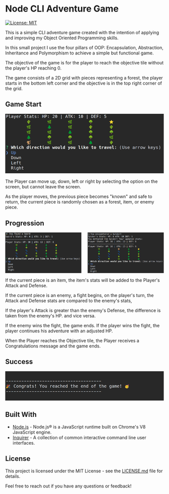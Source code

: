# Node CLI Adventure Game

[![License: MIT](https://img.shields.io/badge/License-MIT-yellow.svg)](https://opensource.org/licenses/MIT)

This is a simple CLI adventure game created with the intention of applying and improving my Object Oriented Programming skills.

In this small project I use the four pillars of OOP: Encapsulation, Abstraction, Inheritance and Polymorphism to achieve a simple but functional game.

The objective of the game is for the player to reach the objective tile without the player's HP reaching 0.

The game consists of a 2D grid with pieces representing a forest, the player starts in the bottom left corner and the objective is in the top right corner of the grid.

## Game Start

![cliAdv1.jpg](https://github.com/ReFabri/assets/blob/main/cliAdventureGame/cliAdv1.jpg?raw=true)

The Player can move up, down, left or right by selecting the option on the screen, but cannot leave the screen.

As the player moves, the previous piece becomes "known" and safe to return, the current piece is randomly chosen as a forest, item, or enemy piece.

## Progression

<div style="display: flex; justify-content: space-between;">
    <img src="https://github.com/ReFabri/assets/blob/main/cliAdventureGame/cliAdv2.jpg?raw=true" alt="Image 1" width="48%" />
    <img src="https://github.com/ReFabri/assets/blob/main/cliAdventureGame/cliAdv3.jpg?raw=true" alt="Image 2" width="48%" />
</div>

If the current piece is an item, the item's stats will be added to the Player's Attack and Defense.

If the current piece is an enemy, a fight begins, on the player's turn, the Attack and Defense stats are compared to the enemy's stats,

If the player's Attack is greater than the enemy's Defense, the difference is taken from the enemy's HP. and vice versa.

If the enemy wins the fight, the game ends. If the player wins the fight, the player continues his adventure with an adjusted HP.

When the Player reaches the Objective tile, the Player receives a Congratulations message and the game ends.

## Success

![cliAdv4.jpg](https://github.com/ReFabri/assets/blob/main/cliAdventureGame/cliAdv4.jpg?raw=true)

## Built With

- [Node.js](https://nodejs.org/) - Node.js® is a JavaScript runtime built on Chrome's V8 JavaScript engine.
- [Inquirer](https://github.com/SBoudrias/Inquirer.js) - A collection of common interactive command line user interfaces.

## License

This project is licensed under the MIT License - see the [LICENSE.md](LICENSE.md) file for details.

Feel free to reach out if you have any questions or feedback!
